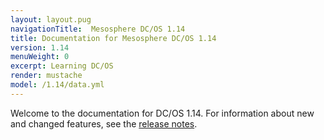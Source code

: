 ```yaml
---
layout: layout.pug
navigationTitle:  Mesosphere DC/OS 1.14
title: Documentation for Mesosphere DC/OS 1.14
version: 1.14
menuWeight: 0
excerpt: Learning DC/OS
render: mustache
model: /1.14/data.yml
---
```


Welcome to the documentation for DC/OS 1.14. For information about new and changed features, see the [release notes](/1.14/release-notes/).
